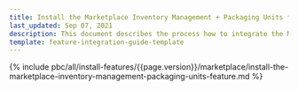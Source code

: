 ```yaml
---
title: Install the Marketplace Inventory Management + Packaging Units feature
last_updated: Sep 07, 2021
description: This document describes the process how to integrate the Marketplace Inventory Management + Packaging Units feature into a Spryker project.
template: feature-integration-guide-template
---
```


{% include pbc/all/install-features/{{page.version}}/marketplace/install-the-marketplace-inventory-management-packaging-units-feature.md %} <!-- To edit, see /_includes/pbc/all/install-features/202212.0/marketplace/install-the-marketplace-inventory-management-packaging-units-feature.md -->
